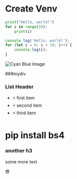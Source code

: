 # Create Venv

```python
print("Hello, world!")
for i in range(10):
    print(i)
```

```typescript hello world code
console.log('Hello, world!');
for (let i = 0; i < 10; i++) {
    console.log(i);
}
```

![Cyan Blue Image](./backgrounds/cyan_blue(5).png)

###mydiv
### List Header
- :zap: first item 
- :zap: second item
- :zap: third item


# pip install bs4

### another h3

some more text


😎